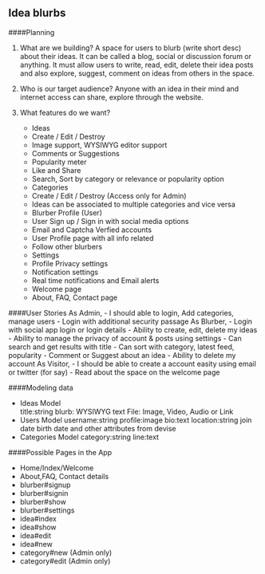 ## Idea blurbs

####Planning

1. What are we building?
A space for users to blurb (write short desc) about their ideas. It can be called a blog, social or discussion forum or anything. It must allow users to write, read, edit, delete their idea posts and also explore, suggest, comment on ideas from others in the space. 

2. Who is our target audience?
Anyone with an idea in their mind and internet access can share, explore through the website.

3. What features do we want?
   - Ideas
	- Create / Edit / Destroy
	- Image support, WYSIWYG editor support
	- Comments or Suggestions
	- Popularity meter
	- Like and Share
	- Search, Sort by category or relevance or popularity option
   - Categories
	- Create / Edit / Destroy (Access only for Admin)
	- Ideas can be associated to multiple categories and vice versa
   - Blurber Profile (User)
	- User Sign up / Sign in with social media options
	- Email and Captcha Verfied accounts
	- User Profile page with all info related
	- Follow other blurbers
   - Settings
	- Profile Privacy settings
	- Notification settings
	- Real time notifications and Email alerts
   - Welcome page
   - About, FAQ, Contact page

####User Stories
As Admin,
	- I should able to login, Add categories, manage users
	- Login with additional security passage
As Blurber,
	- Login with social app login or login details
	- Ability to create, edit, delete my ideas
	- Ability to manage the privacy of account & posts using settings
	- Can search and get results with title
	- Can sort with category, latest feed, popularity
	- Comment or Suggest about an idea
	- Ability to delete my account
As Visitor,
	- I should be able to create a account easity using email or twitter (for say)
	- Read about the space on the welcome page

####Modeling data
- Ideas Model	
	title:string
	blurb: WYSIWYG text
	File: Image, Video, Audio or Link
- Users Model
	username:string
	profile:image
	bio:text
	location:string
	join date
	birth date
	and other attributes from devise
- Categories Model
	category:string
	line:text


####Possible Pages in the App
- Home/Index/Welcome
- About,FAQ, Contact details
- blurber#signup
- blurber#signin
- blurber#show
- blurber#settings
- idea#index
- idea#show
- idea#edit
- idea#new
- category#new (Admin only)
- category#edit (Admin only)
